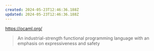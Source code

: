```yaml
---
created: 2024-05-23T12:46:36.188Z
updated: 2024-05-23T12:46:36.188Z
---
```

https://ocaml.org/

> An industrial-strength functional programming language with an emphasis on expressiveness and safety